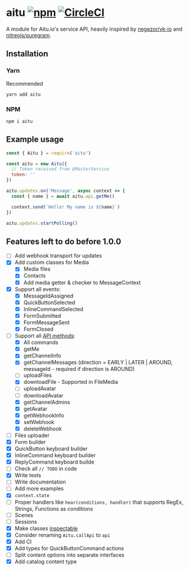 # aitu [![npm](https://img.shields.io/npm/v/aitu?style=flat-square)](https://www.npmjs.com/package/aitu) [![CircleCI](https://img.shields.io/circleci/build/github/vitalyavolyn/aitu?style=flat-square)](https://app.circleci.com/pipelines/github/vitalyavolyn/aitu?branch=master)

A module for Aitu.io's service API, heavily inspired by [negezor/vk-io](https://github.com/negezor/vk-io) and [nitreojs/puregram](https://github.com/nitreojs/puregram).

## Installation
### Yarn
Recommended
```
yarn add aitu
```

### NPM
```
npm i aitu
```

## Example usage
```js
const { Aitu } = require('aitu')

const aitu = new Aitu({
  // Token received from @MasterService
  token: ''
})

aitu.updates.on('Message', async context => {
  const { name } = await aitu.api.getMe()

  context.send(`Hello! My name is ${name}`)
})

aitu.updates.startPolling()
```

## Features left to do before 1.0.0

- [ ] Add webhook transport for updates
- [x] Add custom classes for Media
  - [x] Media files
  - [x] Contacts
  - [x] Add media getter & checker to MessageContext
- [x] Support all events:
  - [x] MessageIdAssigned
  - [x] QuickButtonSelected
  - [x] InlineCommandSelected
  - [x] FormSubmitted
  - [x] FormMessageSent
  - [x] FormClosed
- [ ] Support all [API methods](https://btsdigital.github.io/bot-api-contract/endpoints.html):
  - [x] All commands
  - [x] getMe
  - [x] getChannelInfo
  - [x] getChannelMessages (direction = EARLY | LATER | AROUND, messageId - required if direction is AROUND)
  - [ ] uploadFiles
  - [x] downloadFile - Supported in FileMedia
  - [ ] uploadAvatar
  - [ ] downloadAvatar
  - [x] getChannelAdmins
  - [x] getAvatar
  - [x] getWebhookInfo
  - [x] setWebhook
  - [x] deleteWebhook
- [ ] Files uploader
- [x] Form builder
- [x] QuickButton keyboard builder
- [x] InlineCommand keyboard builder
- [x] ReplyCommand keyboard builde
- [ ] Check all `// TODO` in code
- [x] Write tests
- [ ] Write documentation
- [ ] Add more examples
- [x] `context.state`
- [ ] Proper handlers like `hear(conditions, handler)` that supports RegEx, Strings, Functions as conditions
- [ ] Scenes
- [ ] Sessions
- [x] Make classes [inspectable](https://github.com/negezor/inspectable)
- [x] Consider renaming `Aitu.callApi` to `api`
- [x] Add CI
- [x] Add types for QuickButtonCommand actions
- [ ] Split content options into separate interfaces
- [x] Add catalog content type
